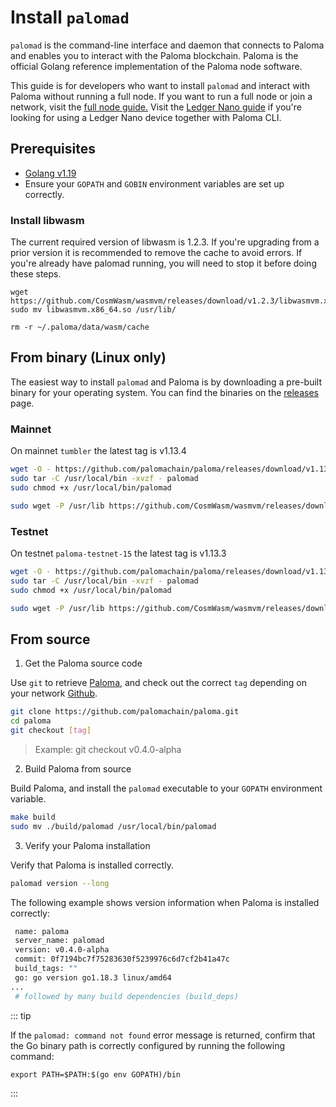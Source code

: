 # Install `palomad`

`palomad` is the command-line interface and daemon that connects to Paloma and enables you to interact with the Paloma blockchain. Paloma is the official Golang reference implementation of the Paloma node software.

This guide is for developers who want to install `palomad` and interact with Paloma without running a full node. If you want to run a full node or join a network, visit the [full node guide.](../../maintain/node/requirements) Visit the [Ledger Nano guide](../../resources/paloma-ledger) if you're looking for using a Ledger Nano device together with Paloma CLI.

## Prerequisites
- [Golang v1.19](https://golang.org/doc/install)
- Ensure your `GOPATH` and `GOBIN` environment variables are set up correctly.

<!---::: danger palomad for Mac

If you are using a Mac, follow the [`palomad` Mac installation guide](./palomad-mac.md).

::: --->

### Install libwasm
The current required version of libwasm is 1.2.3. If you're upgrading from a prior version it is recommended to remove the cache to avoid errors. If you're already have palomad running, you will need to stop it before doing these steps.

```
wget https://github.com/CosmWasm/wasmvm/releases/download/v1.2.3/libwasmvm.x86_64.so
sudo mv libwasmvm.x86_64.so /usr/lib/

rm -r ~/.paloma/data/wasm/cache
```

## From binary (Linux only)

The easiest way to install `palomad` and Paloma is by downloading a pre-built binary for your operating system. You can find the binaries on the [releases](https://github.com/palomachain/paloma/releases) page. 


### Mainnet
On mainnet `tumbler` the latest tag is v1.13.4

```sh
wget -O - https://github.com/palomachain/paloma/releases/download/v1.13.4/paloma_Linux_x86_64.tar.gz  | \
sudo tar -C /usr/local/bin -xvzf - palomad
sudo chmod +x /usr/local/bin/palomad

sudo wget -P /usr/lib https://github.com/CosmWasm/wasmvm/releases/download/v1.5.2/libwasmvm.x86_64.so
```

### Testnet
On testnet `paloma-testnet-15` the latest tag is v1.13.3

```sh
wget -O - https://github.com/palomachain/paloma/releases/download/v1.13.3/paloma_Linux_x86_64.tar.gz  | \
sudo tar -C /usr/local/bin -xvzf - palomad
sudo chmod +x /usr/local/bin/palomad

sudo wget -P /usr/lib https://github.com/CosmWasm/wasmvm/releases/download/v1.5.2/libwasmvm.x86_64.so
```

## From source

1. Get the Paloma source code

Use `git` to retrieve [Paloma](https://github.com/palomachain/paloma), and check out the correct `tag` depending on your network [Github](https://github.com/palomachain/paloma/releases).

 ```bash
 git clone https://github.com/palomachain/paloma.git
 cd paloma
 git checkout [tag]
```
   
 > Example: git checkout v0.4.0-alpha

2. Build Paloma from source

Build Paloma, and install the `palomad` executable to your `GOPATH` environment variable.

```bash
make build
sudo mv ./build/palomad /usr/local/bin/palomad
```

3. Verify your Paloma installation

Verify that Paloma is installed correctly.

```bash
palomad version --long
```

The following example shows version information when Paloma is installed correctly:

```bash
 name: paloma
 server_name: palomad
 version: v0.4.0-alpha
 commit: 0f7194bc7f75283630f5239976c6d7cf2b41a47c
 build_tags: ""
 go: go version go1.18.3 linux/amd64
...
 # followed by many build dependencies (build_deps)
```

::: tip

If the `palomad: command not found` error message is returned, confirm that the Go binary path is correctly configured by running the following command:

```
export PATH=$PATH:$(go env GOPATH)/bin
```

:::
